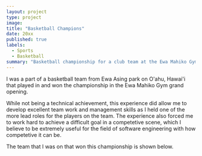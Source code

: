 ```yaml
---
layout: project
type: project
image: 
title: "Basketball Champions"
date: 20xx
published: true
labels:
  - Sports
  - Basketball
summary: "Basketball championship for a club team at the Ewa Mahiko Gym grand opening."
---
```


I was a part of a basketball team from Ewa Asing park on O'ahu, Hawai'i that played in and won the championship in the Ewa Mahiko Gym grand opening.

While not being a technical achievement, this experience did allow me to develop excellent team work and management skills as I held one of the more lead roles for the players on the team. The experience also forced me to work hard to achieve a difficult goal in a competetive scene, which I believe to be extremely useful for the field of software engineering with how competetive it can be. 

The team that I was on that won this championship is shown below. 

